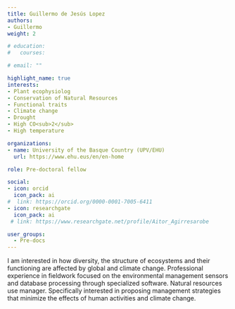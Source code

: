 ```yaml
---
title: Guillermo de Jesús Lopez
authors:
- Guillermo
weight: 2

# education:
#   courses:

# email: ""

highlight_name: true
interests:
- Plant ecophysiolog
- Conservation of Natural Resources
- Functional traits
- Climate change
- Drought
- High CO<sub>2</sub>
- High temperature

organizations:
- name: University of the Basque Country (UPV/EHU)
  url: https://www.ehu.eus/en/en-home

role: Pre-doctoral fellow

social:
- icon: orcid
  icon_pack: ai
#  link: https://orcid.org/0000-0001-7005-6411
- icon: researchgate
  icon_pack: ai
 # link: https://www.researchgate.net/profile/Aitor_Agirresarobe

user_groups: 
  - Pre-docs
---
```


I am interested in how diversity, the structure of ecosystems and their functioning are affected by global and climate change. Professional experience in fieldwork focused on the environmental management sensors and database processing through specialized software. Natural resources use manager. Specifically interested in proposing management strategies that minimize the effects of human activities and climate change.
